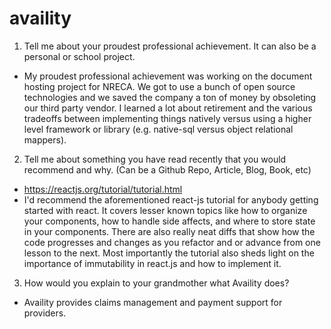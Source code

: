 # availity

1. Tell me about your proudest professional achievement.  It can also be a personal or school project.
  * My proudest professional achievement was working on the document hosting project for NRECA. We got to use a bunch of open source technologies and we saved the company a ton of money by obsoleting our third party vendor. I learned a lot about retirement and the various tradeoffs between implementing things natively versus using a higher level framework or library (e.g. native-sql versus object relational mappers).
2. Tell me about something you have read recently that you would recommend and why. (Can be a Github Repo, Article, Blog, Book, etc) 
  * https://reactjs.org/tutorial/tutorial.html
  * I'd recommend the aforementioned react-js tutorial for anybody getting started with react. It covers lesser known topics like how to organize your components, how to handle side affects, and where to store state in your components. There are also really neat diffs that show how the code progresses and changes as you refactor and or advance from one lesson to the next. Most importantly the tutorial also sheds light on the importance of immutability in react.js and how to implement it.
3. How would you explain to your grandmother what Availity does? 
  * Availity provides claims management and payment support for providers.
